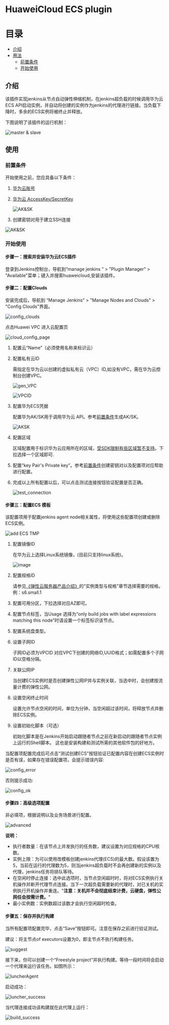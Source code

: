 # HuaweiCloud ECS plugin

# 目录

 * [介绍](#introduction)
 * [用法](#usage)
   * [前置条件](#preconditions)
   * [开始使用](#start_use)

## 介绍 <a id ="introduction"/>

该插件实现jenkins从节点自动弹性伸缩机制，在jenkins超负载的时候调用华为云ECS API启动实例，并自动将创建的实例作为jenkins的代理进行链接。当负载下降时，多余的ECS实例将被终止并释放。

下图说明了该插件的运行机制：

 ![master & slave](doc/HWC_plugin_desc.png)

## 使用<a id="usage"/>

### 前置条件 <a id="preconditions"/>

开始使用之前，您应具备以下条件：

1. [华为云账号](https://auth.huaweicloud.com/authui/login.html?service=https://console.huaweicloud.com/ecm/#/login)

2. [华为云 AccessKey/SecretKey](https://support.huaweicloud.com/devg-apisign/api-sign-provide-aksk.html)

   ![AK&SK](doc/HWC_plugin_AK_SK.png)

3. 创建密钥对用于建立SSH连接

 ![AK&SK](doc/HWC_plugin_key_pair.png)



### 开始使用 <a id="start_use"/>

#### 步骤一：搜索并安装华为云ECS插件

登录到Jenkins控制台，导航到“manage jenkins ” > "Plugin Manager" > "Available"菜单；键入并搜索huaweicloud,安装该插件。

#### 步骤二：配置Clouds

安装完成后，导航到 “Manage Jenkins” > "Manage Nodes and Clouds" > "Config Clouds"界面。

![config_clouds](doc/HWC_plugin_config_clouds.png)

点击Huawei VPC 进入云配置页

![cloud_config_page](doc/HWC_plugin_cloud_config_page.png)

1. 配置云“Name”（必须使用名称来标识云）

2. 配置私有云ID 

   需指定在华为云以创建的虚拟私有云（VPC）ID,如没有VPC，需在华为云控制台创建VPC。

   ![gen_VPC](doc/HWC_plugin_gen_VPC.png)

   ![VPCID](doc/HWC_plugin_VPC_ID.png)

3. 配置华为ECS凭据

   配置华为AK/SK用于调用华为云 API。参考[前置条件](#preconditions)生成AK/SK。

   ![AKSK](doc/HWC_plugin_AKSK.png)

4. 配置区域

   区域配置用于标识华为云应用所在的区域，[受SDK限制有些区域暂不支持](https://github.com/huaweicloud/huaweicloud-sdk-java-v3/blob/master/README_CN.md#32-%E6%8C%87%E5%AE%9A-region-%E6%96%B9%E5%BC%8F-%E6%8E%A8%E8%8D%90-top)。下拉选择一个区域即可.

5. 配置“key Pair's Private key”。参考[前置条件](#preconditions)创建密钥对以及配置项对应帮助进行配置。

6. 完成以上所有配置以后，可以点击测试连接按钮验证配置是否正确。

   ![test_connection](doc/HWC_plugin_cloud_test.png)

#### 步骤三：配置ECS 模板

该配置项用于配置jenkins agent node相关属性，将使用这些配置项创建或删除ECS实例。

![add ECS TMP](doc/HWC_plugin_add_ecs_tmp.png)

1. 配置镜像ID 

   在华为云上选择Linux系统镜像，(目前只支持linux系统)。

   ![image](doc/HWC_plugin_image.png)

2. 配置规格ID

   请参见[《弹性云服务器产品介绍》](https://support.huaweicloud.com/ecs/index.html)的“实例类型与规格”章节选择需要的规格。例：s6.small.1

3. 配置可用分区，下拉选择对应AZ即可。

4. 配置节点标签，当Usage 选择为“only build jobs with label expressions matching this node”时请设置一个标签标识该节点。

5. 配置系统盘类型。

6. 设置子网ID

   子网ID必须为VPCID 对应VPC下创建的网络ID,UUID格式；如需配置多个子网ID以空格分隔。

7. 关联公网IP

   当创建ECS实例时是否创建弹性公网IP并与实例关联，当选中时，会创建按流量计费的弹性公网。

8. 设置空闲终止时间

   设置允许节点空闲的时间，单位为分钟，当空闲超过该时间，将释放节点并删除ECS实例。

9. 设置初始化脚本（可选）

   初始化脚本是在Jenkins开始启动跟随者节点之前在新启动的跟随者节点实例上运行的Shell脚本。 这也是安装构建和测试所需的其他软件包的好地方。

当配置项配置完成后可点击“测试创建ECS”按钮验证已配置内容在创建ECS实例时是否有误，如果存在错误配置项，会提示错误内容:

![config_error](doc/HWC_plugin_ecs_error.png)

否则提示成功:

![config_ok](doc/HWC_plugin_ecs_ok.png)

#### 步骤四：高级选项配置

非必填项，根据说明以及业务场景进行配置。

![advanced](doc/HWC_plugin_adv.png)

**说明：**

- 执行者数量：在该节点上并发执行的任务数，建议设置为对应规格的CPU核数。
- 实例上限：为可以使用改模板创建jenkins代理(ECS)的最大数。假设该置为5，当前在运行的代理数为5，则当jenkins超负载时不会再创建新的实例以及代理，jenkins任务将排队等待。
- 在空闲时停止连接：选中此选项时，当节点空闲超时时，将对ECS实例执行关机操作并断开代理节点连接。当下一次超负载需要新的代理时，对已关机的实例执行开机操作并重连。"**注意：关机并不会彻底结束计费，云硬盘，弹性公网任会按需计费。**"
- 最小实例数：实例数超过该数才会执行空闲超时检查。



#### 步骤五：保存并执行构建

当所有配置项配置完毕，点击“Save”按钮即可。注意在保存之前进行验证测试。

建议：将主节点of executors设置为0，即主节点不执行构建任务。

![suggest](doc/master_suggest_config.png)

接下来，你可以创建一个“Freestyle project”并执行构建。等待一段时间将会启动一个代理来运行该任务。如图所示：

![luncherAgent](doc/build_task_status_luncher.png)

启动成功：

![luncher_success](doc/luncher_success.png)

当代理连接成功该构建就在此代理上运行：

![build_success](doc/build_on_agnet.png)

